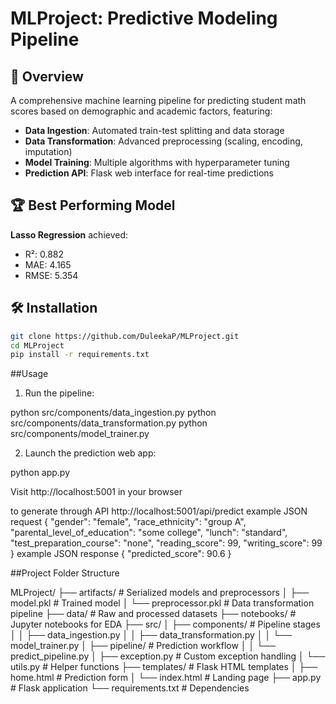 # MLProject: Predictive Modeling Pipeline

## 📌 Overview
A comprehensive machine learning pipeline for predicting student math scores based on demographic and academic factors, featuring:

- **Data Ingestion**: Automated train-test splitting and data storage
- **Data Transformation**: Advanced preprocessing (scaling, encoding, imputation)
- **Model Training**: Multiple algorithms with hyperparameter tuning
- **Prediction API**: Flask web interface for real-time predictions

## 🏆 Best Performing Model
**Lasso Regression** achieved:
- R²: 0.882
- MAE: 4.165
- RMSE: 5.354

## 🛠️ Installation
```bash
git clone https://github.com/DuleekaP/MLProject.git
cd MLProject
pip install -r requirements.txt
```
##Usage
1. Run the pipeline:

python src/components/data_ingestion.py
python src/components/data_transformation.py 
python src/components/model_trainer.py

2. Launch the prediction web app:

python app.py

Visit http://localhost:5001 in your browser

to generate through API
http://localhost:5001/api/predict
example JSON request
    {
        "gender": "female",
        "race_ethnicity": "group A",
        "parental_level_of_education": "some college",
        "lunch": "standard",
        "test_preparation_course": "none",
        "reading_score": 99,
        "writing_score": 99
    }
example JSON response
    {
        "predicted_score": 90.6
    }

##Project Folder Structure

MLProject/
├── artifacts/               # Serialized models and preprocessors
│   ├── model.pkl            # Trained model
│   └── preprocessor.pkl     # Data transformation pipeline
├── data/                    # Raw and processed datasets
├── notebooks/               # Jupyter notebooks for EDA
├── src/
│   ├── components/          # Pipeline stages
│   │   ├── data_ingestion.py
│   │   ├── data_transformation.py
│   │   └── model_trainer.py
│   ├── pipeline/            # Prediction workflow
│   │   └── predict_pipeline.py
│   ├── exception.py         # Custom exception handling
│   └── utils.py             # Helper functions
├── templates/               # Flask HTML templates
│   ├── home.html            # Prediction form
│   └── index.html           # Landing page
├── app.py                   # Flask application
└── requirements.txt         # Dependencies
